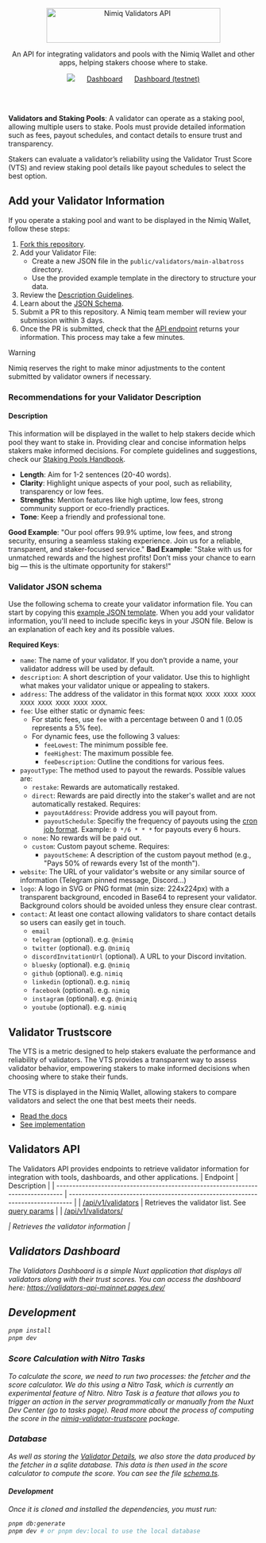 <p align="center">
  <a href="https://tailwindcss.com" target="_blank">
    <picture>
      <source media="(prefers-color-scheme: dark)" srcset="https://raw.githubusercontent.com/nimiq/validators-API/HEAD/.github/logo-dark.svg">
      <source media="(prefers-color-scheme: light)" srcset="https://raw.githubusercontent.com/nimiq/validators-API/HEAD/.github/logo-light.svg">
      <img alt="Nimiq Validators API" src="https://raw.githubusercontent.com/nimiq/validators-API/HEAD/.github/logo-light.svg" width="350" height="70" style="max-width: 100%;">
    </picture>
  </a>
</p>

<p align="center">
  An API for integrating validators and pools with the Nimiq Wallet and other apps, helping stakers choose where to stake.
</p>

<p align="center">
<a href="https://github.com/nimiq/validators-api/actions/workflows/sync.yml" target="_blank"><img src="https://github.com/nimiq/validators-api/actions/workflows/sync.yml/badge.svg" /></a>&nbsp; &nbsp; &nbsp;
<a href="https://validators-api-mainnet.pages.dev" target="_blank">Dashboard</a>&nbsp; &nbsp; &nbsp;
<a href="https://validators-api-testnet.pages.dev" target="_blank">Dashboard (testnet)</a>
</p>

<br />

<br />

**Validators and Staking Pools**:
A validator can operate as a staking pool, allowing multiple users to stake. Pools must provide detailed information such as fees, payout schedules, and contact details to ensure trust and transparency.

Stakers can evaluate a validator’s reliability using the Validator Trust Score (VTS) and review staking pool details like payout schedules to select the best option.

## Add your Validator Information

If you operate a staking pool and want to be displayed in the Nimiq Wallet, follow these steps:

1. [Fork this repository](https://github.com/nimiq/validators-api/fork).
2. Add your Validator File:
   - Create a new JSON file in the `public/validators/main-albatross` directory.
   - Use the provided example template in the directory to structure your data.
3. Review the [Description Guidelines](#recommendations-for-your-validator-information).
4. Learn about the [JSON Schema](#validator-json-schema).
5. Submit a PR to this repository. A Nimiq team member will review your submission within 3 days.
6. Once the PR is submitted, check that the [API endpoint](https://validators-api-mainnet.nuxt.dev/api/v1) returns your information. This process may take a few minutes.

> [!WARNING]
> Nimiq reserves the right to make minor adjustments to the content submitted by validator owners if necessary.

### Recommendations for your Validator Description

#### Description

This information will be displayed in the wallet to help stakers decide which pool they want to stake in. Providing clear and concise information helps stakers make informed decisions. For complete guidelines and suggestions, check our [Staking Pools Handbook](https://forum.nimiq.community/t/staking-pools-handbook/2169).

- **Length**: Aim for 1-2 sentences (20-40 words).
- **Clarity**: Highlight unique aspects of your pool, such as reliability, transparency or low fees.
- **Strengths**: Mention features like high uptime, low fees, strong community support or eco-friendly practices.
- **Tone**: Keep a friendly and professional tone.

**Good Example**: "Our pool offers 99.9% uptime, low fees, and strong security, ensuring a seamless staking experience. Join us for a reliable, transparent, and staker-focused service."
**Bad Example**: "Stake with us for unmatched rewards and the highest profits! Don’t miss your chance to earn big — this is the ultimate opportunity for stakers!"

### Validator JSON schema

Use the following schema to create your validator information file. You can start by copying this [example JSON template](./public/validators/main-albatross/.example.json). When you add your validator information, you'll need to include specific keys in your JSON file. Below is an explanation of each key and its possible values.

**Required Keys**:

- `name`: The name of your validator. If you don’t provide a name, your validator address will be used by default.
- `description`: A short description of your validator. Use this to highlight what makes your validator unique or appealing to stakers.
- `address`: The address of the validator in this format `NQXX XXXX XXXX XXXX XXXX XXXX XXXX XXXX XXXX`.
- `fee`: Use either static or dynamic fees:
  - For static fees, use `fee` with a percentage between 0 and 1 (0.05 represents a 5% fee).
  - For dynamic fees, use the following 3 values:
    - `feeLowest`: The minimum possible fee.
    - `feeHighest`: The maximum possible fee.
    - `feeDescription`: Outline the conditions for various fees.
- `payoutType`: The method used to payout the rewards. Possible values are:
  - `restake`: Rewards are automatically restaked.
  - `direct`: Rewards are paid directly into the staker's wallet and are not automatically restaked. Requires:
    - `payoutAddress`: Provide address you will payout from.
    - `payoutSchedule`: Specifiy the frequency of payouts using the [cron job format](https://crontab.guru/). Example: `0 */6 * * *` for payouts every 6 hours.
  - `none`: No rewards will be paid out.
  - `custom`: Custom payout scheme. Requires:
    - `payoutScheme`: A description of the custom payout method (e.g., "Pays 50% of rewards every 1st of the month").
- `website`: The URL of your validator's website or any similar source of information (Telegram pinned message, Discord...)
- `logo`: A logo in SVG or PNG format (min size: 224x224px) with a transparent background, encoded in Base64 to represent your validator. Background colors should be avoided unless they ensure clear contrast.
- `contact`: At least one contact allowing validators to share contact details so users can easily get in touch.
  - `email`
  - `telegram` (optional). e.g. `@nimiq`
  - `twitter` (optional). e.g. `@nimiq`
  - `discordInvitationUrl` (optional). A URL to your Discord invitation.
  - `bluesky` (optional). e.g. `@nimiq`
  - `github` (optional). e.g. `nimiq`
  - `linkedin` (optional). e.g. `nimiq`
  - `facebook` (optional). e.g. `nimiq`
  - `instagram` (optional). e.g. `@nimiq`
  - `youtube` (optional). e.g. `nimiq`

## Validator Trustscore

The VTS is a metric designed to help stakers evaluate the performance and reliability of validators. The VTS provides a transparent way to assess validator behavior, empowering stakers to make informed decisions when choosing where to stake their funds.

The VTS is displayed in the Nimiq Wallet, allowing stakers to compare validators and select the one that best meets their needs.

- [Read the docs](https://nimiq.com/developers/learn/validator-trustscore)
- [See implementation](./packages/nimiq-validator-trustscore/)

## Validators API

The Validators API provides endpoints to retrieve validator information for integration with tools, dashboards, and other applications.
| Endpoint | Description |
| -------------------------------------------------------------------------------- | ------------------------------------------------------------------------------- |
| [/api/v1/validators](https://validators-api-mainnet.pages.dev/api/v1/validators) | Retrieves the validator list. See [query params](./server/utils/schemas.ts#L54) |
| [/api/v1/validators/<address>](https://validators-api-mainnet.pages.dev/api/v1/validators/<address>) | Retrieves the validator information |

## Validators Dashboard

The Validators Dashboard is a simple Nuxt application that displays all validators along with their trust scores. You can access the dashboard here: https://validators-api-mainnet.pages.dev/

## Development

```bash
pnpm install
pnpm dev
```

### Score Calculation with Nitro Tasks

To calculate the score, we need to run two processes: the fetcher and the score calculator. We do this using a Nitro Task, which is currently an experimental feature of Nitro. Nitro Task is a feature that allows you to trigger an action in the server programmatically or manually from the Nuxt Dev Center (go to tasks page). Read more about the process of computing the score in the [nimiq-validator-trustscore](./packages/nimiq-validator-trustscore/README.md) package.

### Database

As well as storing the [Validator Details](#validator-details), we also store the data produced by the fetcher in a sqlite database. This data is then used in the score calculator to compute the score. You can see the file [schema.ts](./server/database/schema.ts).

#### Development

Once it is cloned and installed the dependencies, you must run:

```bash
pnpm db:generate
pnpm dev # or pnpm dev:local to use the local database
```
